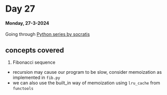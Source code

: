 # Day 27

#### Monday, 27-3-2024

Going through [ Python series by socratis]('https://www.youtube.com/watch?v=iAzShkKzpJo&list=PLi01XoE8jYohWFPpC17Z-wWhPOSuh8Er-&index=3')

## concepts covered

1. Fibonacci sequence

- recursion may cause our program to be slow, consider memoization as implemented in `fib.py`
- we can also use the built_in way of memoization using `lru_cache` from `functools`
